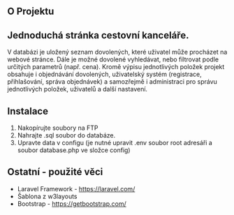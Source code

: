 ## O Projektu

## Jednoduchá stránka cestovní kanceláře. 
  V databázi je uložený seznam dovolených, které uživatel může procházet na webové stránce. Dále je možné dovolené vyhledávat, nebo filtrovat podle určitých parametrů (např. cena). 
  Kromě výpisu jednotlivých položek projekt obsahuje i objednávání dovolených, uživatelský systém (registrace, přihlašování, správa objednávek) a samozřejmě i administraci pro správu jednotlivých
  položek, uživatelů a další nastavení.

## Instalace
  1) Nakopírujte soubory na FTP
  2) Nahrajte .sql soubor do databáze. 
  3) Upravte data v configu (je nutné upravit .env soubor root adresáři a soubor database.php ve složce config)

## Ostatní - použité věci 
  - Laravel Framework - https://laravel.com/
  - Šablona z w3layouts
  - Bootstrap - https://getbootstrap.com/